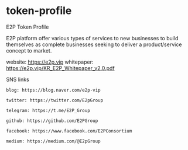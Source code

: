 # token-profile
E2P Token Profile

E2P platform offer various types of services to new businesses to build themselves as complete businesses seeking to deliver a product/service concept to market.

website: https://e2p.vip
whitepaper: https://e2p.vip/KR_E2P_Whitepaper_v2.0.pdf

SNS links

    blog: https://blog.naver.com/e2p-vip
    
    twitter: https://twitter.com/E2pGroup
    
    telegram: https://t.me/E2P_Group
    
    github: https://github.com/E2PGroup
    
    facebook: https://www.facebook.com/E2PConsortium
    
    medium: https://medium.com/@E2pGroup
